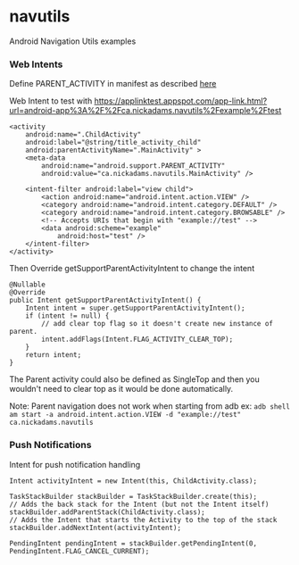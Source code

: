 # navutils
Android Navigation Utils examples

### Web Intents

Define PARENT_ACTIVITY in manifest as described [here](http://developer.android.com/training/implementing-navigation/ancestral.html)

Web Intent to test with
https://applinktest.appspot.com/app-link.html?url=android-app%3A%2F%2Fca.nickadams.navutils%2Fexample%2Ftest

```
<activity
    android:name=".ChildActivity"
    android:label="@string/title_activity_child"
    android:parentActivityName=".MainActivity" >
    <meta-data
        android:name="android.support.PARENT_ACTIVITY"
        android:value="ca.nickadams.navutils.MainActivity" />

    <intent-filter android:label="view child">
        <action android:name="android.intent.action.VIEW" />
        <category android:name="android.intent.category.DEFAULT" />
        <category android:name="android.intent.category.BROWSABLE" />
        <!-- Accepts URIs that begin with "example://test" -->
        <data android:scheme="example"
            android:host="test" />
    </intent-filter>
</activity>
```

Then Override getSupportParentActivityIntent to change the intent

```
@Nullable
@Override
public Intent getSupportParentActivityIntent() {
    Intent intent = super.getSupportParentActivityIntent();
    if (intent != null) {
        // add clear top flag so it doesn't create new instance of parent.
        intent.addFlags(Intent.FLAG_ACTIVITY_CLEAR_TOP);
    }
    return intent;
}
```

The Parent activity could also be defined as SingleTop and then you wouldn't need to clear top
as it would be done automatically.

Note:
Parent navigation does not work when starting from adb ex:
`adb shell am start -a android.intent.action.VIEW -d "example://test" ca.nickadams.navutils`


### Push Notifications

Intent for push notification handling

```
Intent activityIntent = new Intent(this, ChildActivity.class);

TaskStackBuilder stackBuilder = TaskStackBuilder.create(this);
// Adds the back stack for the Intent (but not the Intent itself)
stackBuilder.addParentStack(ChildActivity.class);
// Adds the Intent that starts the Activity to the top of the stack
stackBuilder.addNextIntent(activityIntent);

PendingIntent pendingIntent = stackBuilder.getPendingIntent(0, PendingIntent.FLAG_CANCEL_CURRENT);
```

